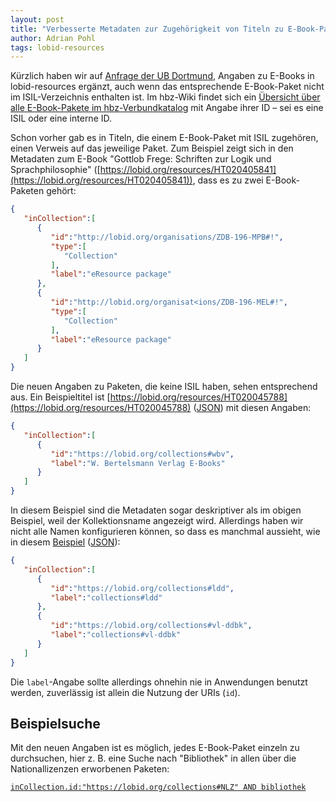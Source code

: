 ```yaml
---
layout: post
title: "Verbesserte Metadaten zur Zugehörigkeit von Titeln zu E-Book-Paketen"
author: Adrian Pohl
tags: lobid-resources
---
```


Kürzlich haben wir auf [Anfrage der UB Dortmund](https://github.com/hbz/lobid-resources/issues/1052), Angaben zu E-Books in lobid-resources ergänzt, auch wenn das entsprechende E-Book-Paket nicht im ISIL-Verzeichnis enthalten ist. Im hbz-Wiki findet sich ein [Übersicht über alle E-Book-Pakete im hbz-Verbundkatalog](https://service-wiki.hbz-nrw.de/display/VDBE/Produktsigel+und+interne+Selektionskennzeichen) mit Angabe ihrer ID – sei es eine ISIL oder eine interne ID.

Schon vorher gab es in Titeln, die einem E-Book-Paket mit ISIL zugehören, einen Verweis auf das jeweilige Paket. Zum Beispiel zeigt sich in den Metadaten zum E-Book "Gottlob Frege: Schriften zur Logik und Sprachphilosophie" ([https://lobid.org/resources/HT020405841](https://lobid.org/resources/HT020405841)), dass es zu zwei E-Book-Paketen gehört:

```json
{
   "inCollection":[
      {
         "id":"http://lobid.org/organisations/ZDB-196-MPB#!",
         "type":[
            "Collection"
         ],
         "label":"eResource package"
      },
      {
         "id":"http://lobid.org/organisat<ions/ZDB-196-MEL#!",
         "type":[
            "Collection"
         ],
         "label":"eResource package"
      }
   ]
}
```

Die neuen Angaben zu Paketen, die keine ISIL haben, sehen entsprechend aus. Ein Beispieltitel ist [https://lobid.org/resources/HT020045788](https://lobid.org/resources/HT020045788) ([JSON](https://lobid.org/resources/HT020045788.json)) mit diesen Angaben:

```json
{
   "inCollection":[
      {
         "id":"https://lobid.org/collections#wbv",
         "label":"W. Bertelsmann Verlag E-Books"
      }
   ]
}
```

In diesem Beispiel sind die Metadaten sogar deskriptiver als im obigen Beispiel, weil der Kollektionsname angezeigt wird. Allerdings haben wir nicht alle Namen konfigurieren können, so dass es manchmal aussieht, wie in diesem [Beispiel](https://lobid.org/resources/CT007001558) ([JSON](https://lobid.org/resources/CT007001558.json)):

```json
{
   "inCollection":[
      {
         "id":"https://lobid.org/collections#ldd",
         "label":"collections#ldd"
      },
      {
         "id":"https://lobid.org/collections#vl-ddbk",
         "label":"collections#vl-ddbk"
      }
   ]
}
```

Die `label`-Angabe sollte allerdings ohnehin nie in Anwendungen benutzt werden, zuverlässig ist allein die Nutzung der URIs (`id`).

## Beispielsuche

Mit den neuen Angaben ist es möglich, jedes E-Book-Paket einzeln zu durchsuchen, hier z. B. eine Suche nach "Bibliothek" in allen über die Nationallizenzen erworbenen Paketen:

[`inCollection.id:"https://lobid.org/collections#NLZ" AND bibliothek`](http://lobid.org/resources/search?q=inCollection.id%3A%22https%3A%2F%2Flobid.org%2Fcollections%23NLZ%22+AND+bibliothek)